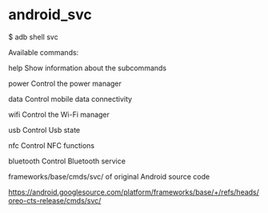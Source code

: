 # android_svc


$ adb shell svc

Available commands:

help         Show information about the subcommands

power        Control the power manager

data         Control mobile data connectivity

wifi         Control the Wi-Fi manager

usb          Control Usb state

nfc          Control NFC functions

bluetooth    Control Bluetooth service


frameworks/base/cmds/svc/ of original Android source code

https://android.googlesource.com/platform/frameworks/base/+/refs/heads/oreo-cts-release/cmds/svc/

